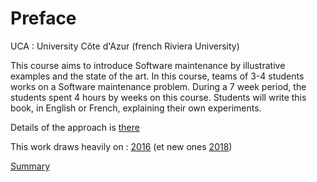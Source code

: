 # Preface

UCA : University Côte d'Azur \(french Riviera University\)

This course aims to introduce Software maintenance by illustrative examples and the state of the art. In this course, teams of 3-4 students works on a Software maintenance problem. During a 7 week period, the students spent 4 hours by weeks on this course. Students will write this book, in English or French, explaining their own experiments.

Details of the approach is [there](https://mireilleblayfornarino.i3s.unice.fr/doku.php?id=teaching:reverse:2018)

This work draws heavily on : [2016](https://www.gitbook.com/book/delftswa/desosa2016/details) \(et new ones [2018](https://legacy.gitbook.com/book/delftswa/desosa2018/details)\)

[Summary](https://github.com/RIMEL-UCA/Book/tree/beafddcd2c772c4644a92338babc0d80da265e28/SUMMARY.md)

